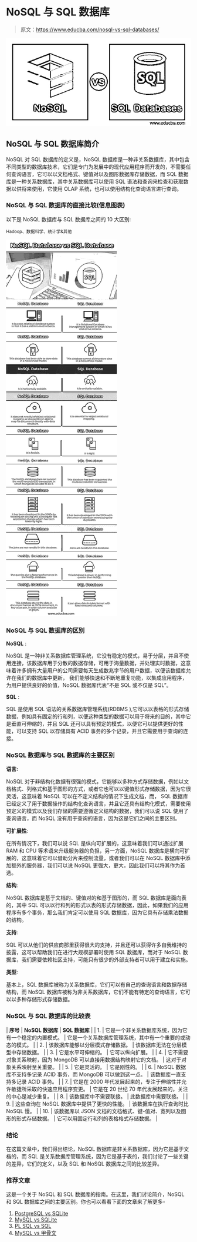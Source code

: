 # NoSQL 与 SQL 数据库

> 原文：<https://www.educba.com/nosql-vs-sql-databases/>

![NoSQL vs SQL Databases](img/321cea2ce8d0847937cc793d57eda40f.png)



## NoSQL 与 SQL 数据库简介

NoSQL 对 SQL 数据库的定义是，NoSQL 数据库是一种非关系数据库，其中包含不同类型的数据库技术，它们是专门为发展中的现代应用程序而开发的，不需要任何查询语言，它可以以文档格式、键值对以及图形数据库存储数据，而 SQL 数据库是一种关系数据库，其中关系数据库可以使用 SQL 语法和查询来检查和获取数据以供将来使用，它使用 OLAP 系统，也可以使用结构化查询语言进行查询。

### NoSQL 与 SQL 数据库的直接比较(信息图表)

以下是 NoSQL 数据库与 SQL 数据库之间的 10 大区别:

<small>Hadoop、数据科学、统计学&其他</small>

![NoSQL-Database-vs-SQL-Database-info](img/b0a8fc48fe2e16578b9da2e2cf64c7c7.png)



### NoSQL 与 SQL 数据库的区别

**NoSQL** :

NoSQL 是一种非关系数据库管理系统，它没有稳定的模式，易于分层，并且不使用连接，该数据库用于分散的数据存储，可用于海量数据，并处理实时数据，这意味着许多拥有大量用户的公司需要每天生成数兆字节的用户数据，以便该数据库允许在我们的数据库中更新， 我们能够快速和不断地重复功能，以集成应用程序，为用户提供良好的价值，NoSQL 数据库代表“不是 SQL 或不仅是 SQL”。

**SQL** :

SQL 是使用 SQL 语法的关系数据库管理系统(RDBMS ),它可以以表格的形式存储数据，例如具有固定的行和列，以便这种类型的数据可以用于将来的目的，其中它是垂直可伸缩的，并且 SQL 还可以具有预定的模式，以便它可以提供更好的性能，可以支持 SQL 以存储具有 ACID 事务的多个记录，并且它需要用于查询的连接。

### NoSQL 数据库与 SQL 数据库的主要区别

**语言:**

NoSQL 对于非结构化数据有很强的模式，它能够以多种方式存储数据，例如以文档格式、列格式和基于图形的方式，或者它也可以以键值形式存储数据，因为它很灵活，这意味着 NoSQL 可以在不定义结构的情况下生成文档，而， SQL 数据库已经定义了用于数据操作的结构化查询语言，并且它还具有结构化模式，需要使用预定义的模式以及我们存储的需要遵循定义结构的数据，我们可以说 SQL 使用了查询语言，而 NoSQL 没有用于查询的语言，因为这是它们之间的主要区别。

**可扩展性**:

在所有情况下，我们可以说 SQL 是纵向可扩展的，这意味着我们可以通过扩展 RAM 和 CPU 等术语来升级服务器的负担，另一方面，NoSQL 数据库是横向可扩展的，这意味着它可以借助分片来控制流量，或者我们可以在 NoSQL 数据库中添加额外的服务器，我们可以说 NoSQL 更强大，更大，因此我们可以将其作为首选。

**结构**:

NoSQL 数据库是基于文档的、键值对的和基于图形的，而 SQL 数据库是面向表的，其中 SQL 可以以行和列的形式以表的形式存储数据，因此，如果我们的应用程序有多个事务，那么我们肯定可以使用 SQL 数据库，因为它具有存储乘法数据的结构。

**支持**:

SQL 可以从他们的供应商那里获得很大的支持，并且还可以获得许多自我维持的披露，这可以帮助我们在进行大规模部署时使用 SQL 数据库，而对于 NoSQL 数据库，我们需要依赖社区支持，可能只有很少的外部支持者可以用于建立和实施。

**类型**:

基本上，SQL 数据库被称为关系数据库，它们可以有自己的查询语言和数据存储结构，而 NoSQL 数据库被称为非关系数据库，它们不能有特定的查询语言，它可以以多种存储形式存储数据。

### NoSQL 与 SQL 数据库的比较表

| **序号** | **NoSQL 数据库** | **SQL 数据库** |
| 1. | 它是一个非关系数据库系统，因为它有一个稳定的内置模式。 | 它是一个关系数据库管理系统，其中有一个重要的或动态的模式。 |
| 2. | 该数据库能够以分层模式存储数据。 | 该数据库无法在分层模型中存储数据。 |
| 3. | 它是水平可伸缩的。 | 它可以纵向扩展。 |
| 4. | 它不需要对象关系映射，因为 MongoDB 可以直接用数据结构映射它的文档。 | 这对于对象关系映射至关重要。 |
| 5. | 它是灵活的。 | 它是刚性的。 |
| 6. | NoSQL 数据库不支持多记录 ACID 事务，而 MongoDB 可以做到这一点。 | 该数据库一直支持多记录 ACID 事务。 |
| 7. | 它是在 2000 年代发展起来的，专注于伸缩性并允许敏捷所采取的快速应用程序变更。 | 它是在 20 世纪 70 年代发展起来的，关注的中心是减少重复。 |
| 8. | 该数据库中不需要联接。 | 此数据库中需要联接。 |
| 9. | 这些查询在 NoSQL 数据库中提供了更快的性能。 | 该数据库在执行查询时比 NoSQL 慢。 |
| 10. | 该数据库以 JSON 文档的文档格式、键-值对、宽列以及图形的形式存储数据。 | 它可以用固定行和列的表格格式存储数据。 |

### 结论

在这篇文章中，我们得出结论，NoSQL 数据库是非关系数据库，因为它是基于文档的，而 SQL 是关系数据库管理系统，因为它是基于表的，我们讨论了一些关键的差异，它们的定义，以及 SQL 和 NoSQL 数据库之间的比较差异。

### 推荐文章

这是一个关于 NoSQL 和 SQL 数据库的指南。在这里，我们讨论简介，NoSQL 和 SQL 数据库之间的主要区别。你也可以看看下面的文章来了解更多-

1.  [PostgreSQL vs SQLite](https://www.educba.com/postgresql-vs-sqlite/)
2.  [MySQL vs SQLite](https://www.educba.com/mysql-vs-sqlite/)
3.  [PL SQL vs SQL](https://www.educba.com/pl-sql-vs-sql/)
4.  [MySQL vs 甲骨文](https://www.educba.com/mysql-vs-oracle/)





